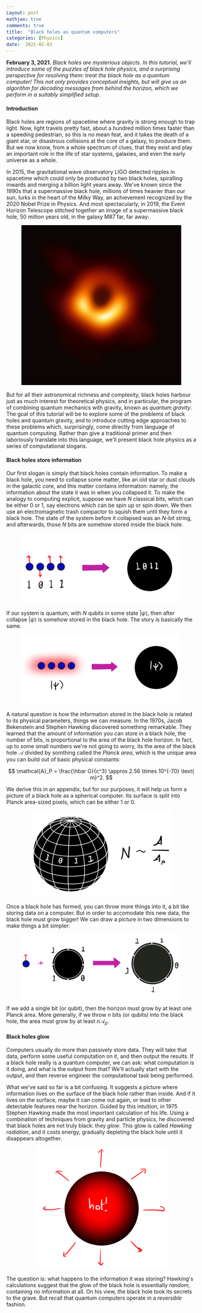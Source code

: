 ```yaml
---
Layout: post
mathjax: true
comments: true
title:  "Black holes as quantum computers"
categories: [Physics]
date:  2021-02-03
---
```


**February 3, 2021.** *Black holes are mysterious objects. In this tutorial,
  we'll introduce some of the puzzles of black hole physics, and a surprising perspective
  for resolving them: treat the black hole as a quantum computer! This not only
  provides conceptual insights, but will give us an algorithm for
  decoding messages from behind the horizon, which we perform in a
  suitably simplified setup.*

#### Introduction

Black holes are regions of spacetime where gravity is strong enough to
trap light.
Now, light travels pretty fast, about a hundred million times faster than a
speeding pedestrian, so this is no mean feat, and it takes the death of a giant
star, or disastrous collisions at the core of a galaxy, to produce
them.
But we now know, from a whole spectrum of clues, that they exist and
play an important role in the life of star systems, galaxies, and even
the early universe as a whole.

In 2015, the gravitational wave observatory LIGO detected ripples in
spacetime which could only be produced by two black holes, spiralling inwards
and merging a billion light years away.
We've known since the 1990s that a supermassive black hole, millions
of times heavier than our sun, lurks in
the heart of the Milky Way, an achievement recognized by the 2020 Nobel
Prize in Physics.
And most spectacularly, in 2019, the Event Horizon Telescope stitched
together an image of a supermassive black hole, 50 million years old,
in the galaxy M87 far, far away:

<figure>
    <div style="text-align:center"><img src
    ="/images/posts/m87.jpg"/>
	</div>
	</figure>

But for all their astronomical richness and complexity, black holes
harbour just as much interest for theoretical physics, and in
particular, the program of combining quantum mechanics with gravity,
known as *quantum gravity*.
The goal of this tutorial will be to explore some of the problems of
black holes and quantum gravity, and to introduce cutting edge
approaches to these problems which, surprisingly, come directly from language of quantum
computing.
Rather than give a traditional primer and then laboriously translate
into this language, we'll present black hole physics as a series of
computational slogans.

#### Black holes store information

Our first slogan is simply that black holes contain information.
To make a black hole, you need to collapse some matter, like an old
star or dust clouds in the galactic core, and this matter contains
information: namely, the information about the state it was in when
you collapsed it.
To make the analogy to computing explicit, suppose we have $N$
classical bits, which can be either $0$ or $1$, say electrons which
can be spin up or spin down. We then use an electromagnetic trash
compactor to squish them until they form a black hole.
The state of the system before it collapsed was an $N$-bit string, and
afterwards, those $N$ bits are somehow stored inside the black hole.

<figure>
    <div style="text-align:center"><img src
    ="/images/posts/bhqc1.png"/>
	</div>
	</figure>

If our system is quantum, with $N$ qubits in some state
$|\psi\rangle$, then after collapse $|\psi\rangle$ is somehow stored
in the black hole. The story is basically the same.

<figure>
    <div style="text-align:center"><img src
    ="/images/posts/bhqc2.png"/>
	</div>
	</figure>

A natural question is how the information stored in the black hole is
related to its physical parameters, things we can measure.
In the 1970s, Jacob Bekenstein and Stephen Hawking discovered
something remarkable.
They learned that the amount of information you can store in a black
hole, the number of bits, is proportional to the area of the black
hole horizon.
In fact, up to some small numbers we're not going to worry, its the
area of the black hole $\mathcal{A}$ divided by somthing called the
*Planck area*, which is the unique area you can build out of basic
physical constants:

$$
\mathcal{A}_P = \frac{\hbar G}{c^3} \approx 2.56 \times 10^{-70}
\text{ m}^2.
$$

We derive this in an appendix, but for our purposes, it will help us
form a picture of a black hole as a spherical computer.
Its surface is split into Planck area-sized pixels, which can be
either $1$ or $0$.

<figure>
    <div style="text-align:center"><img src
    ="/images/posts/bhqc3.png"/>
	</div>
	</figure>

Once a black hole has formed, you can throw more things into it, a bit
like storing data on a computer. But in order to accomodate this new
data, the black hole must grow bigger! We can draw a picture in two
dimensions to make things a bit simpler:

<figure>
    <div style="text-align:center"><img src
    ="/images/posts/bhqc4.png"/>
	</div>
	</figure>

If we add a single bit (or qubit), then the horizon must grow by at least one
Planck area.
More generally, if we throw $n$ bits (or qubits) into the black hole, the area
must grow by at least $n\mathcal{A}_p$.

#### Black holes glow

Computers usually do more than passively store data.
They will take that data, perform some useful computation on it, and
then output the results.
If a black hole really is a quantum computer, we can ask: what
computation is it doing, and what is the output from that?
We'll actually start with the output, and then reverse engineer the
computational task being performed.

What we've said so far is a bit confusing. It suggests a picture where
information lives on the surface of the black hole rather than inside.
And if it lives on the surface, maybe it can come out again, or lead
to other detectable features near the horizon.
Guided by this intuition, in 1975 Stephen Hawking made the most
important calculation of his life.
Using a combination of techniques from gravity and particle physics,
he discovered that black holes are not truly black: they *glow*.
This glow is called *Hawking radiation*, and it costs energy,
gradually depleting the black hole until it disappears altogether.

<figure>
    <div style="text-align:center"><img src
    ="/images/posts/bhqc5.png"/>
	</div>
	</figure>
	
The question is: what happens to the information it was storing?
Hawking's calculations suggest that the glow of the black hole is
essentially *random*, containing no information at all.
On his view, the black hole took its secrets to the grave.
But recall that quantum computers operate in a *reversible* fashion.

<!-- In 1975, Stephen Hawking made the most important calculation of his
life.
Hawking didn't think about black holes in terms of information
storage, he thought in terms of entropy, a related concept from
thermodynamics, the physics of hot objects.
Entropy basically measures how many different configurations a system
can be in, or rather, tha natural logarithm of that.
An $N$-bit system, for instance, can be in $2^N$ different states,
so its entropy is

$$
S = k_B \ln 2^N = \ln 2 N k_B \approx 0.7 N k_B.
$$

where $k_B$ is *Boltzmann's constant*.
When a system is at some finite temperature, and different
configurations have different energies, the effective number of
allowed configurations changes, and the entropy with it. -->

<!-- ##### Introduction

A black hole is a very special type of quantum computer. In this
tutorial, we'll explore a few properties of these computers using the
tools of
[physics hacking](https://hapax.github.io/physics/teaching/hacks/napkin-hacks/#sec-1). The
prerequisites are very mild: a background in pre-calculus mathematics
and a nodding familiarity with high school physics.

##### A hacker's guide to black holes

A black hole is an object which has collapsed under its own gravity to
form a light-trapping region.
We can estimate various properties of this region using a few
equations and some inspired guesswork.

#### System size

Suppose the black hole has mass $M$.
A running theme will be different ways of estimating the energy stored
in the black hole, and to start with, we invoke the most famous
formula ever:

$$
E = Mc^2,
$$

where $c = 3 \times 10^8 \text{ m/s}$ is the speed of light.
This is how much *mass-energy* the black hole has, according to
Einstein's gem.
Since a black hole is a gravitational object, it also stores
gravitational energy, which we can estimate as

$$
E \sim \frac{GM^2}{R}
$$

where $R$ is the size of the black hole.
This follows immediately from the formula for gravitational
potential, but we can derive it a little more carefully.
First, note that from Newton's law of gravitation, the force the black
hole applies on itself is roughly

$$
F_\text{grav} \sim \frac{GM^2}{R^2},
$$

where $G = 6.67 \times 10^{-11}$ (in SI units) is Newton's constant.
Applying a force over a distance gives energy (work), so we estimate
that

$$
E \sim F_\text{grav} R \sim \frac{GM^2}{R}
$$

as claimed.
Now, if we equate these two forms of energy, we find the famous
*Schwarzschild radius* $R$:

$$
Mc^2 \sim \frac{GM^2}{R} \quad \Longrightarrow \quad R \sim \frac{GM}{c^2}.
$$

This is exactly what we find in general relativity up to a factor of
two, $R = 2GM/c^2$.
Just to give a sense of how small this is, the sun weights $M_\odot = 2
\times 10^{30} \text{ kg}$, so if it collapsed into a black hole, it
would have a Schwarzschild radius of

$$
R = \frac{2GM_\odot}{c^2} = \frac{2(6.67\times 10^{-11})(2 \times
10^{30})}{(3\times 10^8)^2} \text{ m} \approx 3 \text{ km}.
$$

It would fit on the University Endowment Lands of UBC.

#### Let there be heat

Although a black hole traps any light that falls inside, Stephen
Hawking made the remarkable discovery that just outside the boundary,
black holes emit faint radiation, just like a hot lump of coal.
Once again, we will rather slapdash, and try and work out only the
wavelength of a typical photon coming out of the black hole.
It seems reasonable to assume that, like the fundamental frequency of
a violin or a flute, the black hole likes to make photons with
wavelengths proportional to the Schwarzschild radius $R$.

This has various implications.
Most importantly, the hotter an object is, the smaller the wavelength
of the typical photons it produces.
This explains why a very hot coal is orange or yellow, and becomes red
(a longer wavelength of light) as it cools.
The relationship is governed by something called *Wien's law*:

$$
\lambda \sim \frac{hc}{kT},
$$

where $h = 6.62 \times 10^{-34}$ is Planck's constant,
and $k = 1.38 \times 10^{-23}$ is Boltzmann's constant (both in SI
units).
The key point is that wavelengths get shorter as temperature rises,
and the rest of the constants are added to ensure things make
dimensional sense.
Setting $\lambda = R$ and making $T$ the subject, we obtain the
*Hawking temperature* of a black hole:

$$
T \sim \frac{hc}{kR} \sim \frac{hc^3}{GMk}.
$$

<!-- Max Planck, one of the founding fathers of quantum mechanics, came up
with a general formula for the amount of energy in a photon of
wavelength $\lambda$, $\varepsilon = hc/\lambda$, where $h = 6.62
\times 10^{-34}$ (in SI units).
Then the typical Hawking photon coming out of a black hole has energy
$$
\varepsilon \sim \frac{hc}{R} \sim \frac{hc^3}{GM}.
$$
Not only does the black hole radiate like a hot lump of coal, it does
so for the same reason: it has a temperature!
The relationship between the enery of the photon -->

<!-- Note that black holes heat up as they get small!
Once again, we can check what would happen if the sun were a black
hole.
Using our previous result for the Schwarzschild radius, the Hawking
temperature would be

$$
T \sim \frac{(6.62 \times 10^{-34})(3 \times 10^8)}{(1.38 \times
10^{-23})(3000)} \text{ K} = 5 \times 10^{-6} \text{ K}.
$$

This is millions of times colder than empty space, which has a
temperature of about $3 \text{ K}$.
The black holes in equilibrium with the vacuum have radius around

$$
R \sim \frac{hc}{kT} = \frac{(6.62 \times 10^{-34})(3 \times 10^8)}{(1.38 \times
10^{-23})(3)} \text{ m} = 5 \text{ mm},
$$

<!-- If the sun did collapse to form a black hole, it would get heated up
by the surrounding vacuum.
Since mass gets smaller with temperature, this means it would shrink
dramatically! -->

<!-- about the length of an ant.

#### Black hole molecules

We've measured the energy in a black hole using Einstein's mass-energy
formula, and Newton's formula for gravitation.
Let's measure the energy a different way, in terms of *heat*.
People often say that the temperature of the substance measures the
amount of "molecular motion", or kinetic energy per molecule.
This sounds fuzzy, but can be written as a perfectly rigorous
equation called the *equipartition theorem*:

$$
E \sim N \text{k}T,
$$

where $E$ is the total kinetic energy of molecules, or *heat*, and $N$
is the total number of particles.
We can use this to estimate the total number of "molecules" in a black
hole. Using the mass-energy form for simplicity, we have

$$
E = Mc^2 \sim Nk T \sim \frac{Nhc}{R} \quad \Longrightarrow \quad N
\sim \frac{RMc}{h} \sim \frac{R^2c^3}{Gh}.
$$

This is a strange and remarkable result.
The first thing to notice is that the number of particles is
proportional to $R^2$, and hence the *surface area* $4\pi R^2$ of the
black hole.
Usually, the number of particles is proportional to the *volume* of a
material, not the surface area, so something weird appears to be
happening.
The second interesting thing is that we are dividing the surface area
by a particular combination of constants,

$$
A_P = \frac{Gh}{c^3},
$$

called the *Planck area*.
For various reasons, it can be regarded as the smallest area that
makes sense.

We can recast what we have learned about black holes in terms of
computers.
Things fall into the black hole, a bit like entering data onto a
computer.
The total system size is $N$, which comes from splitting the surface
area of the black hole into pixels of area $A_P$.
Finally, the black hole will output information in the form of photons. -->
<!-- with the typical length given by the current size of the black hole.-->
